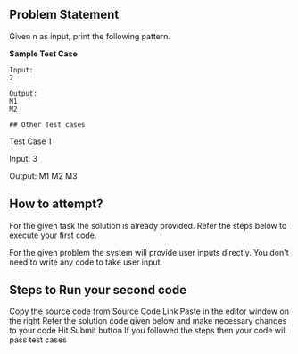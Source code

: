 ## Problem Statement
Given n as input, print the following pattern.

**Sample Test Case**
```
Input:
2

Output:
M1
M2

## Other Test cases
```
Test Case 1

Input:
3

Output:
M1
M2
M3

## How to attempt?
For the given task the solution is already provided. Refer the steps below to execute your first code.

For the given problem the system will provide user inputs directly. You don't need to write any code to take user input.

## Steps to Run your second code
Copy the source code from Source Code Link
Paste in the editor window on the right
Refer the solution code given below and make necessary changes to your code
Hit Submit button
If you followed the steps then your code will pass test cases
